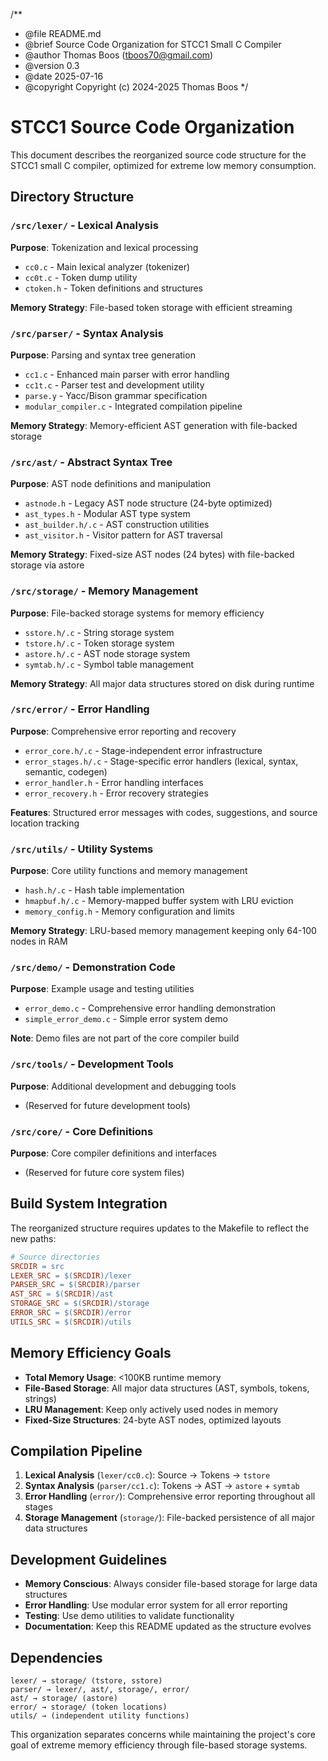 /**
 * @file README.md
 * @brief Source Code Organization for STCC1 Small C Compiler
 * @author Thomas Boos (tboos70@gmail.com)
 * @version 0.3
 * @date 2025-07-16
 * @copyright Copyright (c) 2024-2025 Thomas Boos
 */

# STCC1 Source Code Organization

This document describes the reorganized source code structure for the STCC1 small C compiler, optimized for extreme low memory consumption.

## Directory Structure

### `/src/lexer/` - Lexical Analysis
**Purpose**: Tokenization and lexical processing
- `cc0.c` - Main lexical analyzer (tokenizer)
- `cc0t.c` - Token dump utility 
- `ctoken.h` - Token definitions and structures

**Memory Strategy**: File-based token storage with efficient streaming

### `/src/parser/` - Syntax Analysis  
**Purpose**: Parsing and syntax tree generation
- `cc1.c` - Enhanced main parser with error handling
- `cc1t.c` - Parser test and development utility
- `parse.y` - Yacc/Bison grammar specification
- `modular_compiler.c` - Integrated compilation pipeline

**Memory Strategy**: Memory-efficient AST generation with file-backed storage

### `/src/ast/` - Abstract Syntax Tree
**Purpose**: AST node definitions and manipulation
- `astnode.h` - Legacy AST node structure (24-byte optimized)
- `ast_types.h` - Modular AST type system
- `ast_builder.h/.c` - AST construction utilities
- `ast_visitor.h` - Visitor pattern for AST traversal

**Memory Strategy**: Fixed-size AST nodes (24 bytes) with file-backed storage via astore

### `/src/storage/` - Memory Management
**Purpose**: File-backed storage systems for memory efficiency
- `sstore.h/.c` - String storage system
- `tstore.h/.c` - Token storage system  
- `astore.h/.c` - AST node storage system
- `symtab.h/.c` - Symbol table management

**Memory Strategy**: All major data structures stored on disk during runtime

### `/src/error/` - Error Handling
**Purpose**: Comprehensive error reporting and recovery
- `error_core.h/.c` - Stage-independent error infrastructure
- `error_stages.h/.c` - Stage-specific error handlers (lexical, syntax, semantic, codegen)
- `error_handler.h` - Error handling interfaces
- `error_recovery.h` - Error recovery strategies

**Features**: Structured error messages with codes, suggestions, and source location tracking

### `/src/utils/` - Utility Systems
**Purpose**: Core utility functions and memory management
- `hash.h/.c` - Hash table implementation
- `hmapbuf.h/.c` - Memory-mapped buffer system with LRU eviction
- `memory_config.h` - Memory configuration and limits

**Memory Strategy**: LRU-based memory management keeping only 64-100 nodes in RAM

### `/src/demo/` - Demonstration Code
**Purpose**: Example usage and testing utilities
- `error_demo.c` - Comprehensive error handling demonstration
- `simple_error_demo.c` - Simple error system demo

**Note**: Demo files are not part of the core compiler build

### `/src/tools/` - Development Tools
**Purpose**: Additional development and debugging tools
- (Reserved for future development tools)

### `/src/core/` - Core Definitions
**Purpose**: Core compiler definitions and interfaces
- (Reserved for future core system files)

## Build System Integration

The reorganized structure requires updates to the Makefile to reflect the new paths:

```makefile
# Source directories
SRCDIR = src
LEXER_SRC = $(SRCDIR)/lexer
PARSER_SRC = $(SRCDIR)/parser  
AST_SRC = $(SRCDIR)/ast
STORAGE_SRC = $(SRCDIR)/storage
ERROR_SRC = $(SRCDIR)/error
UTILS_SRC = $(SRCDIR)/utils
```

## Memory Efficiency Goals

- **Total Memory Usage**: <100KB runtime memory
- **File-Based Storage**: All major data structures (AST, symbols, tokens, strings)
- **LRU Management**: Keep only actively used nodes in memory
- **Fixed-Size Structures**: 24-byte AST nodes, optimized layouts

## Compilation Pipeline

1. **Lexical Analysis** (`lexer/cc0.c`): Source → Tokens → `tstore`
2. **Syntax Analysis** (`parser/cc1.c`): Tokens → AST → `astore` + `symtab`
3. **Error Handling** (`error/`): Comprehensive error reporting throughout all stages
4. **Storage Management** (`storage/`): File-backed persistence of all major data structures

## Development Guidelines

- **Memory Conscious**: Always consider file-based storage for large data structures
- **Error Handling**: Use modular error system for all error reporting
- **Testing**: Use demo utilities to validate functionality
- **Documentation**: Keep this README updated as the structure evolves

## Dependencies

```
lexer/ → storage/ (tstore, sstore)
parser/ → lexer/, ast/, storage/, error/
ast/ → storage/ (astore)
error/ → storage/ (token locations)
utils/ → (independent utility functions)
```

This organization separates concerns while maintaining the project's core goal of extreme memory efficiency through file-based storage systems.
